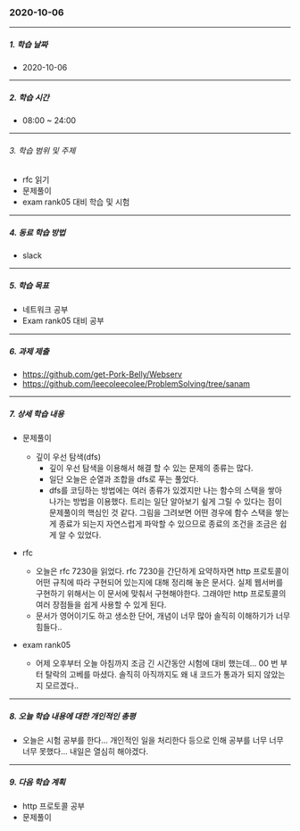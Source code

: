 ### 2020-10-06

-----
##### 1. 학습 날짜
- 2020-10-06

-----
##### 2. 학습 시간
- 08:00 ~ 24:00

-----
###### 3. 학습 범위 및 주제
- rfc 읽기
- 문제풀이
- exam rank05 대비 학습 및 시험

-----
##### 4. 동료 학습 방법
- slack

-----
##### 5. 학습 목표
- 네트워크 공부
- Exam rank05 대비 공부

-----
##### 6. 과제 제출
- https://github.com/get-Pork-Belly/Webserv
- https://github.com/leecoleecolee/ProblemSolving/tree/sanam

-----
##### 7. 상세 학습 내용
- 문제풀이
    - 깊이 우선 탐색(dfs)
        - 깊이 우선 탐색을 이용해서 해결 할 수 있는 문제의 종류는 많다.
        - 일단 오늘은 순열과 조합을 dfs로 푸는 풀었다.
        - dfs를 코딩하는 방법에는 여러 종류가 있겠지만 나는 함수의 스택을 쌓아 나가는 방법을 이용했다. 트리는 일단 알아보기 슆게 그릴 수 있다는 점이 문제풀이의 핵심인 것 같다. 그림을 그려보면 어떤 경우에 함수 스택을 쌓는게 종료가 되는지 자연스럽게 파악할 수 있으므로 종료의 조건을 조금은 쉽게 알 수 있었다.


- rfc
    - 오늘은 rfc 7230을 읽었다. rfc 7230을 간단하게 요약하자면 http 프로토콜이 어떤 규칙에 따라 구현되어 있는지에 대해 정리해 놓은 문서다. 실제 웹서버를 구현하기 위해서는 이 문서에 맞춰서 구현해야한다. 그래야만 http 프로토콜의 여러 장점들을 쉽게 사용할 수 있게 된다.
    - 문서가 영어이기도 하고 생소한 단어, 개념이 너무 많아 솔직히 이해하기가 너무 힘들다..

- exam rank05
    - 어제 오후부터 오늘 아침까지 조금 긴 시간동안 시험에 대비 했는데... 00 번 부터 탈락의 고베를 마셨다. 솔직히 아직까지도 왜 내 코드가 통과가 되지 않았는지 모르겠다.. 
 
-----
##### 8. 오늘 학습 내용에 대한 개인적인 총평
- 오늘은 시험 공부를 한다... 개인적인 일을 처리한다 등으로 인해 공부를 너무 너무 너무 못했다... 내일은 열심히 해야겠다.

-----

##### 9. 다음 학습 계획

- http 프로토콜 공부
- 문제풀이
